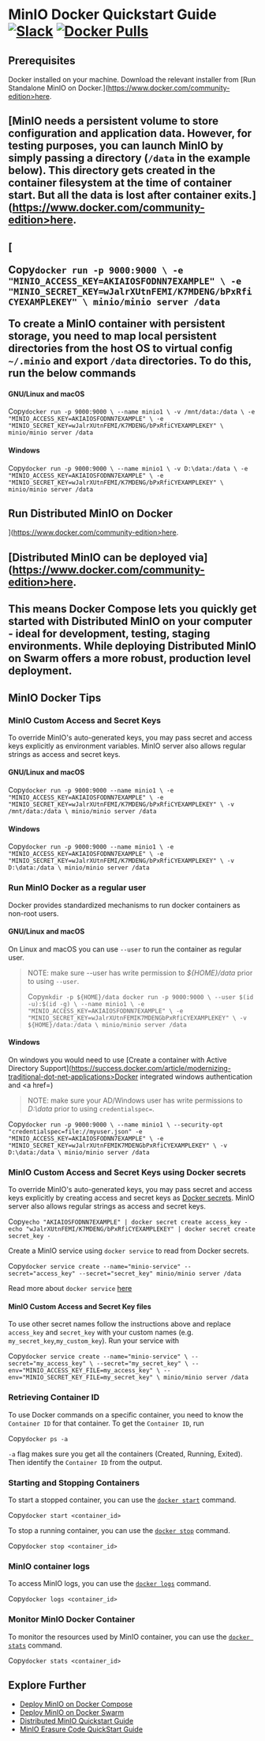 MinIO Docker Quickstart Guide [![Slack](https://slack.min.io/slack?type=svg)](https://slack.min.io) [![Docker Pulls](https://img.shields.io/docker/pulls/minio/minio.svg?maxAge=604800)](https://hub.docker.com/r/minio/minio/)
===============================================================================================================================================================================================================================

Prerequisites
-------------

Docker installed on your machine. Download the relevant installer from [Run Standalone MinIO on Docker.](https://www.docker.com/community-edition>here</a>.</p>

<h2 class=)

[MinIO needs a persistent volume to store configuration and application data. However, for testing purposes, you can launch MinIO by simply passing a directory (`/data` in the example below). This directory gets created in the container filesystem at the time of container start. But all the data is lost after container exits.](https://www.docker.com/community-edition>here</a>.</p>

<h2 class=)

[

Copy`docker run -p 9000:9000 \
  -e "MINIO_ACCESS_KEY=AKIAIOSFODNN7EXAMPLE" \
  -e "MINIO_SECRET_KEY=wJalrXUtnFEMI/K7MDENG/bPxRfiCYEXAMPLEKEY" \
  minio/minio server /data` 

To create a MinIO container with persistent storage, you need to map local persistent directories from the host OS to virtual config `~/.minio` and export `/data` directories. To do this, run the below commands

#### GNU/Linux and macOS

Copy`docker run -p 9000:9000 \
  --name minio1 \
  -v /mnt/data:/data \
  -e "MINIO_ACCESS_KEY=AKIAIOSFODNN7EXAMPLE" \
  -e "MINIO_SECRET_KEY=wJalrXUtnFEMI/K7MDENG/bPxRfiCYEXAMPLEKEY" \
  minio/minio server /data` 

#### Windows

Copy`docker run -p 9000:9000 \
  --name minio1 \
  -v D:\data:/data \
  -e "MINIO_ACCESS_KEY=AKIAIOSFODNN7EXAMPLE" \
  -e "MINIO_SECRET_KEY=wJalrXUtnFEMI/K7MDENG/bPxRfiCYEXAMPLEKEY" \
  minio/minio server /data` 

Run Distributed MinIO on Docker
-------------------------------

](https://www.docker.com/community-edition>here</a>.</p>

<h2 class=)

[Distributed MinIO can be deployed via](https://www.docker.com/community-edition>here</a>.</p>

<h2 class=) [Docker Compose](https://docs.min.io/docs/deploy-minio-on-docker-compose) or [Swarm mode](https://docs.min.io/docs/deploy-minio-on-docker-swarm). The major difference between these two being, Docker Compose creates a single host, multi-container deployment, while Swarm mode creates a multi-host, multi-container deployment.

This means Docker Compose lets you quickly get started with Distributed MinIO on your computer - ideal for development, testing, staging environments. While deploying Distributed MinIO on Swarm offers a more robust, production level deployment.

MinIO Docker Tips
-----------------

### MinIO Custom Access and Secret Keys

To override MinIO's auto-generated keys, you may pass secret and access keys explicitly as environment variables. MinIO server also allows regular strings as access and secret keys.

#### GNU/Linux and macOS

Copy`docker run -p 9000:9000 --name minio1 \
  -e "MINIO_ACCESS_KEY=AKIAIOSFODNN7EXAMPLE" \
  -e "MINIO_SECRET_KEY=wJalrXUtnFEMI/K7MDENG/bPxRfiCYEXAMPLEKEY" \
  -v /mnt/data:/data \
  minio/minio server /data` 

#### Windows

Copy`docker run -p 9000:9000 --name minio1 \
  -e "MINIO_ACCESS_KEY=AKIAIOSFODNN7EXAMPLE" \
  -e "MINIO_SECRET_KEY=wJalrXUtnFEMI/K7MDENG/bPxRfiCYEXAMPLEKEY" \
  -v D:\data:/data \
  minio/minio server /data` 

### Run MinIO Docker as a regular user

Docker provides standardized mechanisms to run docker containers as non-root users.

#### GNU/Linux and macOS

On Linux and macOS you can use `--user` to run the container as regular user.

> NOTE: make sure --user has write permission to _${HOME}/data_ prior to using `--user`.
> 
> Copy`mkdir -p ${HOME}/data
> docker run -p 9000:9000 \
>   --user $(id -u):$(id -g) \
>   --name minio1 \
>   -e "MINIO_ACCESS_KEY=AKIAIOSFODNN7EXAMPLE" \
>   -e "MINIO_SECRET_KEY=wJalrXUtnFEMIK7MDENGbPxRfiCYEXAMPLEKEY" \
>   -v ${HOME}/data:/data \
>   minio/minio server /data` 

#### Windows

On windows you would need to use [Create a container with Active Directory Support](https://success.docker.com/article/modernizing-traditional-dot-net-applications>Docker integrated windows authentication</a> and <a href=)

> NOTE: make sure your AD/Windows user has write permissions to _D:\\data_ prior to using `credentialspec=`.

Copy`docker run -p 9000:9000 \
  --name minio1 \
  --security-opt "credentialspec=file://myuser.json"
  -e "MINIO_ACCESS_KEY=AKIAIOSFODNN7EXAMPLE" \
  -e "MINIO_SECRET_KEY=wJalrXUtnFEMIK7MDENGbPxRfiCYEXAMPLEKEY" \
  -v D:\data:/data \
  minio/minio server /data` 

### MinIO Custom Access and Secret Keys using Docker secrets

To override MinIO's auto-generated keys, you may pass secret and access keys explicitly by creating access and secret keys as [Docker secrets](https://docs.docker.com/engine/swarm/secrets/). MinIO server also allows regular strings as access and secret keys.

Copy`echo "AKIAIOSFODNN7EXAMPLE" | docker secret create access_key -
echo "wJalrXUtnFEMI/K7MDENG/bPxRfiCYEXAMPLEKEY" | docker secret create secret_key -` 

Create a MinIO service using `docker service` to read from Docker secrets.

Copy`docker service create --name="minio-service" --secret="access_key" --secret="secret_key" minio/minio server /data` 

Read more about `docker service` [here](https://docs.docker.com/engine/swarm/how-swarm-mode-works/services/)

#### MinIO Custom Access and Secret Key files

To use other secret names follow the instructions above and replace `access_key` and `secret_key` with your custom names (e.g. `my_secret_key`,`my_custom_key`). Run your service with

Copy`docker service create --name="minio-service" \
  --secret="my_access_key" \
  --secret="my_secret_key" \
  --env="MINIO_ACCESS_KEY_FILE=my_access_key" \
  --env="MINIO_SECRET_KEY_FILE=my_secret_key" \
  minio/minio server /data` 

### Retrieving Container ID

To use Docker commands on a specific container, you need to know the `Container ID` for that container. To get the `Container ID`, run

Copy`docker ps -a` 

`-a` flag makes sure you get all the containers (Created, Running, Exited). Then identify the `Container ID` from the output.

### Starting and Stopping Containers

To start a stopped container, you can use the [`docker start`](https://docs.docker.com/engine/reference/commandline/start/) command.

Copy`docker start <container_id>` 

To stop a running container, you can use the [`docker stop`](https://docs.docker.com/engine/reference/commandline/stop/) command.

Copy`docker stop <container_id>` 

### MinIO container logs

To access MinIO logs, you can use the [`docker logs`](https://docs.docker.com/engine/reference/commandline/logs/) command.

Copy`docker logs <container_id>` 

### Monitor MinIO Docker Container

To monitor the resources used by MinIO container, you can use the [`docker stats`](https://docs.docker.com/engine/reference/commandline/stats/) command.

Copy`docker stats <container_id>` 

Explore Further
---------------

*   [Deploy MinIO on Docker Compose](https://docs.min.io/docs/deploy-minio-on-docker-compose)
*   [Deploy MinIO on Docker Swarm](https://docs.min.io/docs/deploy-minio-on-docker-swarm)
*   [Distributed MinIO Quickstart Guide](https://docs.min.io/docs/distributed-minio-quickstart-guide)
*   [MinIO Erasure Code QuickStart Guide](https://docs.min.io/docs/minio-erasure-code-quickstart-guide)